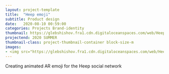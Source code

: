 ```yaml
---
layout: project-template
title:  "Heep emoji"
subtitle: Product design
date:   2020-08-10 00:59:00
categories: Projects Brand-identity
thumbnail: https://glebshishov.fra1.cdn.digitaloceanspaces.com/web/Heep-Emoji/Heep-Emoji-thumbnail.png
projectend: 2020 SUMMER
thumbnail-class: project-thumbnail-container block-size-m
images:
- <img src="https://glebshishov.fra1.cdn.digitaloceanspaces.com/web/Heep-Emoji/Heep-emoji-1.jpg" class="project-img-parameters img-size-full" alt="Heep-Emoji-1">
---
```

Creating animated AR emoji for the Heep social network